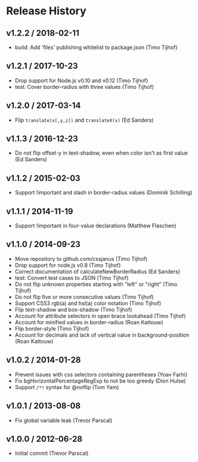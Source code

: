 # Release History

## v1.2.2 / 2018-02-11

* build: Add 'files' publishing whitelist to package.json (Timo Tijhof)

## v1.2.1 / 2017-10-23

* Drop support for Node.js v0.10 and v0.12 (Timo Tijhof)
* test: Cover border-radius with three values (Timo Tijhof)

## v1.2.0 / 2017-03-14

* Flip `translate(x[,y,z])` and `translateX(x)` (Ed Sanders)

## v1.1.3 / 2016-12-23

* Do not flip offset-y in text-shadow, even when color isn't as first value (Ed Sanders)

## v1.1.2 / 2015-02-03

* Support !important and slash in border-radius values (Dominik Schilling)

## v1.1.1 / 2014-11-19

* Support !important in four-value declarations (Matthew Flaschen)

## v1.1.0 / 2014-09-23

* Move repository to github.com/cssjanus (Timo Tijhof)
* Drop support for node.js v0.8 (Timo Tijhof)
* Correct documentation of calculateNewBorderRadius (Ed Sanders)
* test: Convert test cases to JSON (Timo Tijhof)
* Do not flip unknown properties starting with "left" or "right" (Timo Tijhof)
* Do not flip five or more consecutive values (Timo Tijhof)
* Support CSS3 rgb(a) and hsl(a) color notation (Timo Tijhof)
* Flip text-shadow and box-shadow (Timo Tijhof)
* Account for attribute selectors in open brace lookahead (Timo Tijhof)
* Account for minified values in border-radius (Roan Kattouw)
* Flip border-style (Timo Tijhof)
* Account for decimals and lack of vertical value in background-position (Roan Kattouw)

## v1.0.2 / 2014-01-28

* Prevent issues with css selectors containing parentheses (Yoav Farhi)
* Fix bgHorizontalPercentageRegExp to not be too greedy (Dion Hulse)
* Support `/*!` syntax for @noflip (Tom Yam)

## v1.0.1 / 2013-08-08

* Fix global variable leak (Trevor Parscal)

## v1.0.0 / 2012-06-28

* Initial commit (Trevor Parscal)
